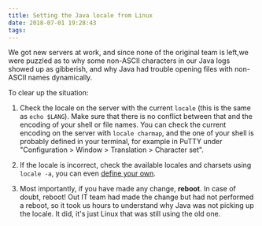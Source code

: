 ```yaml
---
title: Setting the Java locale from Linux
date: 2018-07-01 19:28:43
tags:
---
```


We got new servers at work, and since none of the original team is left,we were puzzled as to why some non-ASCII characters in our Java logs showed up as gibberish, and why Java had trouble opening files with non-ASCII names dynamically.

To clear up the situation:

1. Check the locale on the server with the current `locale` (this is the same as `echo $LANG`). Make sure that there is no conflict between that and the encoding of your shell or file names. You can check the current encoding on the server with `locale charmap`, and the one of your shell is probably defined in your terminal, for example in PuTTY under "Configuration > Window > Translation > Character set".

2. If the locale is incorrect, check the available locales and charsets using `locale -a`, you can even [define your own](https://www.cyberciti.biz/faq/how-to-set-locales-i18n-on-a-linux-unix/).

3. Most importantly, if you have made any change, **reboot**. In case of doubt, reboot! Out IT team had made the change but had not performed a reboot, so it took us hours to understand why Java was not picking up the locale. It did, it's just Linux that was still using the old one.